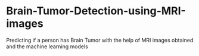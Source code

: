 # Brain-Tumor-Detection-using-MRI-images
Predicting if a person has Brain Tumor with the help of MRI images obtained and the machine learning models
